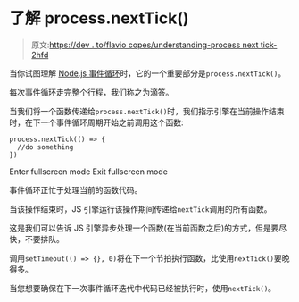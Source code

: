 # 了解 process.nextTick()

> 原文:[https://dev . to/flavio copes/understanding-process next tick-2hfd](https://dev.to/flaviocopes/understanding-processnexttick-2hfd)

当你试图理解 [Node.js 事件循环](https://flaviocopes.com/node-event-loop/)时，它的一个重要部分是`process.nextTick()`。

每次事件循环走完整个行程，我们称之为滴答。

当我们将一个函数传递给`process.nextTick()`时，我们指示引擎在当前操作结束时，在下一个事件循环周期开始之前调用这个函数:

```
process.nextTick(() => {
  //do something
}) 
```

Enter fullscreen mode Exit fullscreen mode

事件循环正忙于处理当前的函数代码。

当该操作结束时，JS 引擎运行该操作期间传递给`nextTick`调用的所有函数。

这是我们可以告诉 JS 引擎异步处理一个函数(在当前函数之后)的方式，但是要尽快，不要排队。

调用`setTimeout(() => {}, 0)`将在下一个节拍执行函数，比使用`nextTick()`要晚得多。

当您想要确保在下一次事件循环迭代中代码已经被执行时，使用`nextTick()`。